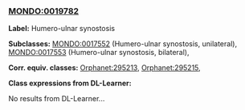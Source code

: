 
### [MONDO:0019782](http://purl.obolibrary.org/obo/MONDO_0019782)
**Label:** Humero-ulnar synostosis

**Subclasses:** [MONDO:0017552](http://purl.obolibrary.org/obo/MONDO_0017552) (Humero-ulnar synostosis, unilateral), [MONDO:0017553](http://purl.obolibrary.org/obo/MONDO_0017553) (Humero-ulnar synostosis, bilateral), 

**Corr. equiv. classes:** [Orphanet:295213](http://www.orpha.net/ORDO/Orphanet_295213), [Orphanet:295215](http://www.orpha.net/ORDO/Orphanet_295215), 

**Class expressions from DL-Learner:**

No results from DL-Learner...



